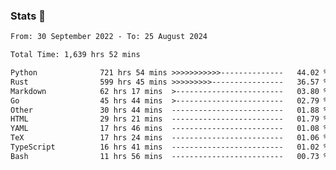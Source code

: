 ### Stats 👋
<!--START_SECTION:waka-->

```txt
From: 30 September 2022 - To: 25 August 2024

Total Time: 1,639 hrs 52 mins

Python              721 hrs 54 mins >>>>>>>>>>>--------------   44.02 %
Rust                599 hrs 45 mins >>>>>>>>>----------------   36.57 %
Markdown            62 hrs 17 mins  >------------------------   03.80 %
Go                  45 hrs 44 mins  >------------------------   02.79 %
Other               30 hrs 44 mins  -------------------------   01.88 %
HTML                29 hrs 21 mins  -------------------------   01.79 %
YAML                17 hrs 46 mins  -------------------------   01.08 %
TeX                 17 hrs 24 mins  -------------------------   01.06 %
TypeScript          16 hrs 41 mins  -------------------------   01.02 %
Bash                11 hrs 56 mins  -------------------------   00.73 %
```

<!--END_SECTION:waka-->

<!--
**buhaytza2005/buhaytza2005** is a ✨ _special_ ✨ repository because its `README.md` (this file) appears on your GitHub profile.

Here are some ideas to get you started:

- 🔭 I’m currently working on ...
- 🌱 I’m currently learning ...
- 👯 I’m looking to collaborate on ...
- 🤔 I’m looking for help with ...
- 💬 Ask me about ...
- 📫 How to reach me: ...
- 😄 Pronouns: ...
- ⚡ Fun fact: ...
-->



